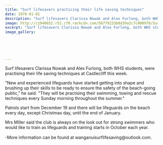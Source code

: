 ```yaml
---
title: "Surf lifesavers practicing their life saving techniques"
date: 1970-01-01
description: "Surf lifesavers Clarissa Nowak and Alex Furlong, both WHS students, were practising their life saving techniques at Castlecliff this week."
image: http://c1940652.r52.cf0.rackcdn.com/56779233b8d39a2c7c000970/Surf-lifesavers-Clarissa-Nowak--Alex-Forlong-dec-2015.jpg
excerpt: "Surf lifesavers Clarissa Nowak and Alex Furlong, both WHS students, were practising their life saving techniques at Castlecliff this week."
image_gallery:
    
    
    
    
    
---
```


<p><span>Surf lifesavers Clarissa Nowak and Alex Furlong, both WHS students, were practising their life saving techniques at Castlecliff this week.&nbsp;</span></p>
<p>"New and experienced lifeguards have started getting into shape and brushing up their skills to be ready to ensure the safety of the beach-going public," he said. "They will be practising their swimming, towing and rescue techniques every Sunday morning throughout the summer."</p>
<p>Patrols start from December 19 and there will be lifeguards on the beach every day, except Christmas day, until the end of January.</p>
<p>Mrs Miller said the club is always on the look out for strong swimmers who would like to train as lifeguards and training starts in October each year.</p>
<p>-More information can be found at wanganuisurflifesaving<span style="line-height: 1.5;">@outlook.com.</span></p>

